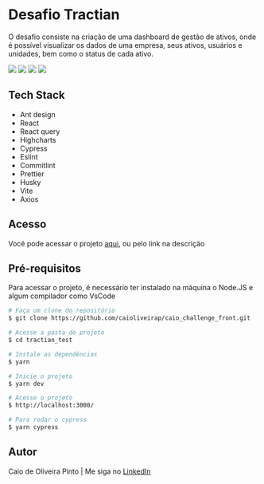 # Desafio Tractian

O desafio consiste na criação de uma dashboard de gestão de ativos, onde é possível visualizar os dados de uma empresa, seus ativos, usuários e unidades, bem como o status de cada ativo.

<p>
  <img src="https://img.shields.io/github/languages/top/caioliveirap/caio_challenge_front">
  <img src="https://img.shields.io/github/last-commit/caioliveirap/caio_challenge_front">
  <img src="https://img.shields.io/github/pr/caioliveirap/caio_challenge_front">
  <img src="https://img.shields.io/github/stars/caioliveirap/caio_challenge_front">
</p>

## Tech Stack

- Ant design
- React
- React query
- Highcharts
- Cypress
- Eslint
- Commitlint
- Prettier
- Husky
- Vite
- Axios

## Acesso

Você pode acessar o projeto [aqui](https://caio-tractian-challenge.netlify.app/), ou pelo link na descrição

## Pré-requisitos

Para acessar o projeto, é necessário ter instalado na máquina o Node.JS e algum compilador como VsCode

```bash
# Faça um clone do repositório
$ git clone https://github.com/caioliveirap/caio_challenge_front.git

# Acesse a pasta do projeto
$ cd tractian_test

# Instale as dependências
$ yarn

# Inicie o projeto
$ yarn dev

# Acesse o projeto
$ http://localhost:3000/

# Para rodar o cypress
$ yarn cypress
```

## Autor

Caio de Oliveira Pinto | Me siga no [LinkedIn](https://www.linkedin.com/in/caio-de-oliveira-pinto-cop/)
